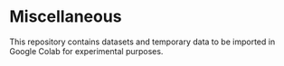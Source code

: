 # Miscellaneous

This repository contains datasets and temporary data to be imported in Google Colab for experimental purposes.
